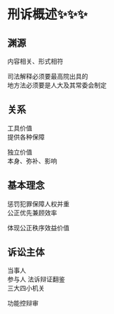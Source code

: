 # 刑诉概述✨✨✨
## 渊源
内容相关、形式相符

司法解释必须要最高院出具的   
地方法必须要是人大及其常委会制定

## 关系
工具价值   
提供各种保障

独立价值   
本身、弥补、影响

## 基本理念

惩罚犯罪保障人权并重   
公正优先兼顾效率

体现公正秩序效益价值

## 诉讼主体
当事人   
参与人 法诉辩证翻鉴    
三大四小机关   

功能控辩审
